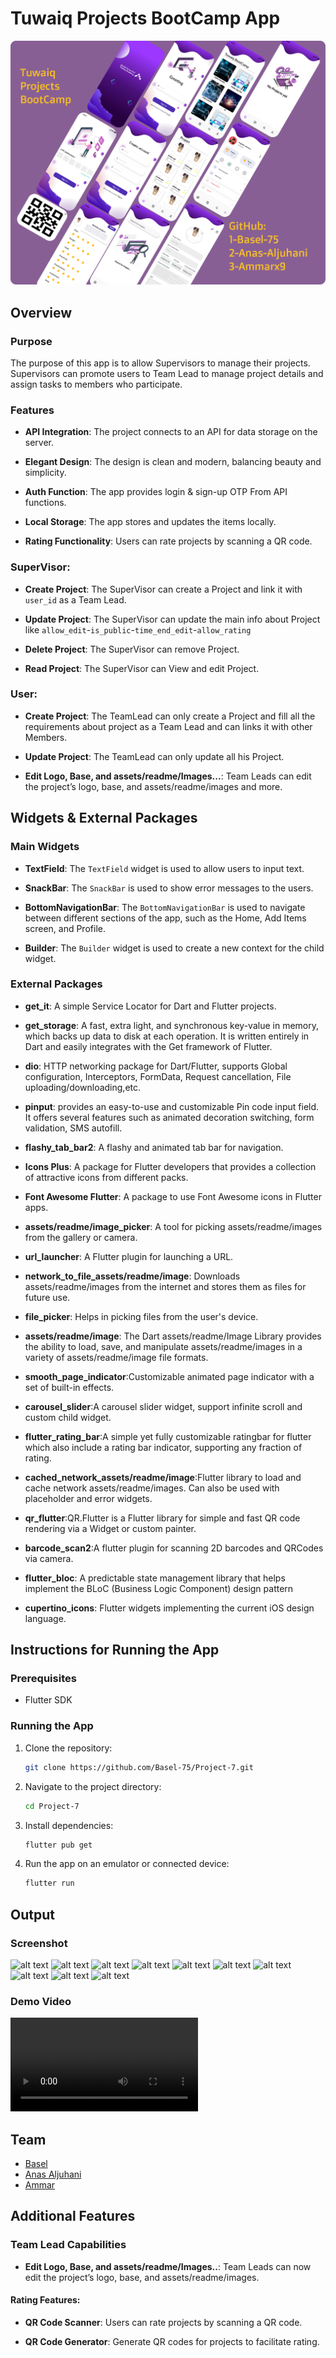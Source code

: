 # Tuwaiq Projects BootCamp App

![alt text](assets/readme/FigmaDesign.png)
## Overview

### Purpose
The purpose of this app is to allow Supervisors to manage their projects. Supervisors can promote users to Team Lead to manage project details and assign tasks to members who participate.

### Features
- **API Integration**: The project connects to an API for data storage on the server.

- **Elegant Design**: The design is clean and modern, balancing beauty and simplicity.

- **Auth Function**: The app provides login & sign-up OTP From API functions.

- **Local Storage**: The app stores and updates the items locally.

- **Rating Functionality**: Users can rate projects by scanning a QR code.

### **SuperVisor**:
- **Create Project**: The SuperVisor can create a Project and link it with `user_id` as a Team Lead.
  
- **Update Project**: The SuperVisor can update the main info about Project like `allow_edit`-`is_public`-`time_end_edit`-`allow_rating`
  
- **Delete Project**: The SuperVisor can remove Project.

- **Read Project**: The SuperVisor can View and edit Project.

### **User**:

- **Create Project**: The TeamLead can only create a Project and fill all the requirements about project as a Team Lead and  can links it with other Members.
  
- **Update Project**: The TeamLead can only update all his Project.

- **Edit Logo, Base, and assets/readme/Images...**: Team Leads can edit the project’s logo, base, and assets/readme/images and more.


## Widgets & External Packages

### Main Widgets
- **TextField**: The `TextField` widget is used to allow users to input text.

- **SnackBar**: The `SnackBar` is used to show error messages to the users.

- **BottomNavigationBar**: The `BottomNavigationBar` is used to navigate between different sections of the app, such as the Home, Add Items screen, and Profile.

- **Builder**: The `Builder` widget is used to create a new context for the child widget.

### External Packages
- **get_it**: A simple Service Locator for Dart and Flutter projects.

- **get_storage**: A fast, extra light, and synchronous key-value in memory, which backs up data to disk at each operation. It is written entirely in Dart and easily integrates with the Get framework of Flutter.

- **dio**: HTTP networking package for Dart/Flutter, supports Global configuration, Interceptors, FormData, Request cancellation, File uploading/downloading,etc.

- **pinput**: provides an easy-to-use and customizable Pin code input field. It offers several features such as animated decoration switching, form validation, SMS autofill.

- **flashy_tab_bar2**: A flashy and animated tab bar for navigation.

- **Icons Plus**: A package for Flutter developers that provides a collection of attractive icons from different packs.

- **Font Awesome Flutter**: A package to use Font Awesome icons in Flutter apps.

- **assets/readme/image_picker**: A tool for picking assets/readme/images from the gallery or camera.

- **url_launcher**: A Flutter plugin for launching a URL.

- **network_to_file_assets/readme/image**: Downloads assets/readme/images from the internet and stores them as files for future use.

- **file_picker**: Helps in picking files from the user's device.

- **assets/readme/image**: The Dart assets/readme/Image Library provides the ability to load, save, and manipulate assets/readme/images in a variety of assets/readme/image file formats.

- **smooth_page_indicator**:Customizable animated page indicator with a set of built-in effects.

- **carousel_slider**:A carousel slider widget, support infinite scroll and custom child widget.

- **flutter_rating_bar**:A simple yet fully customizable ratingbar for flutter which also include a rating bar indicator, supporting any fraction of rating.

- **cached_network_assets/readme/image**:Flutter library to load and cache network assets/readme/images. Can also be used with placeholder and error widgets.

- **qr_flutter**:QR.Flutter is a Flutter library for simple and fast QR code rendering via a Widget or custom painter.

- **barcode_scan2**:A flutter plugin for scanning 2D barcodes and QRCodes via camera.

- **flutter_bloc**: A predictable state management library that helps implement the BLoC (Business Logic Component) design pattern

- **cupertino_icons**: Flutter widgets implementing the current iOS design language.




## Instructions for Running the App

### Prerequisites
- Flutter SDK

### Running the App
1. Clone the repository: 
   ```bash
   git clone https://github.com/Basel-75/Project-7.git
2. Navigate to the project directory: 
   ```bash
   cd Project-7

3. Install dependencies: 
   ```bash
   flutter pub get

4. Run the app on an emulator or connected device: 
   ```bash
   flutter run


## Output

### Screenshot

![alt text](assets/readme/image-7.png)
![alt text](assets/readme/image-8.png)
![alt text](assets/readme/image-9.png)
![alt text](assets/readme/image.png)
![alt text](assets/readme/image-1.png)
![alt text](assets/readme/image-2.png)
![alt text](assets/readme/image-3.png)
![alt text](assets/readme/image-4.png)
![alt text](assets/readme/image-5.png)
![alt text](assets/readme/image-6.png)


### Demo Video

![Demo video](assets/readme/vedio.mp4)

## Team

- [Basel](https://github.com/Basel-75)
- [Anas Aljuhani](https://github.com/Anas-Aljuhani)
- [Ammar](https://github.com/Ammarx9)

## Additional Features

### Team Lead Capabilities

- **Edit Logo, Base, and assets/readme/Images..**: Team Leads can now edit the project’s logo, base, and assets/readme/images.

#### Rating Features:

- **QR Code Scanner**: Users can rate projects by scanning a QR code.

- **QR Code Generator**: Generate QR codes for projects to facilitate rating.
